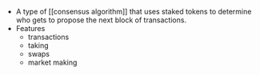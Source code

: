 - A type of [[consensus algorithm]] that uses staked tokens to determine who gets to propose the next block of transactions.
- Features
    - transactions
    - taking
    - swaps
    - market making
